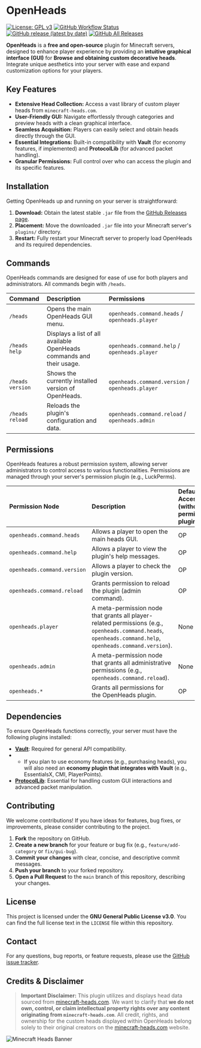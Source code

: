 # OpenHeads

[![License: GPL v3](https://img.shields.io/badge/License-GPLv3-blue.svg)](https://www.gnu.org/licenses/gpl-3.0)
[![GitHub Workflow Status](https://img.shields.io/github/actions/workflow/status/TavstalDev/OpenHeads/ghrelease.yml?branch=main&label=build&style=flat-square)](https://github.com/TavstalDev/OpenHeads/actions)
[![GitHub release (latest by date)](https://img.shields.io/github/v/release/TavstalDev/OpenHeads?style=flat-square)](https://github.com/TavstalDev/OpenHeads/releases/latest)
[![GitHub All Releases](https://img.shields.io/github/downloads/TavstalDev/OpenHeads/total?style=flat-square)](https://github.com/TavstalDev/OpenHeads/releases)

**OpenHeads** is a **free and open-source** plugin for Minecraft servers, 
designed to enhance player experience by providing an **intuitive graphical interface (GUI)** for **Browse and obtaining custom decorative heads**. 
Integrate unique aesthetics into your server with ease and expand customization options for your players.

## Key Features

* **Extensive Head Collection:** Access a vast library of custom player heads from `minecraft-heads.com`.
* **User-Friendly GUI:** Navigate effortlessly through categories and preview heads with a clean graphical interface.
* **Seamless Acquisition:** Players can easily select and obtain heads directly through the GUI.
* **Essential Integrations:** Built-in compatibility with **Vault** (for economy features, if implemented) and **ProtocolLib** (for advanced packet handling).
* **Granular Permissions:** Full control over who can access the plugin and its specific features.

## Installation

Getting OpenHeads up and running on your server is straightforward:

1.  **Download:** Obtain the latest stable `.jar` file from the [GitHub Releases page](https://github.com/TavstalDev/OpenHeads/releases).
2.  **Placement:** Move the downloaded `.jar` file into your Minecraft server's `plugins/` directory.
3.  **Restart:** Fully restart your Minecraft server to properly load OpenHeads and its required dependencies.


## Commands

OpenHeads commands are designed for ease of use for both players and administrators. All commands begin with `/heads`.

| Command          | Description                                     | Permissions                                  |
| :--------------- | :---------------------------------------------- | :------------------------------------------- |
| `/heads`         | Opens the main OpenHeads GUI menu.              | `openheads.command.heads` / `openheads.player` |
| `/heads help`    | Displays a list of all available OpenHeads commands and their usage. | `openheads.command.help` / `openheads.player` |
| `/heads version` | Shows the currently installed version of OpenHeads. | `openheads.command.version` / `openheads.player` |
| `/heads reload`  | Reloads the plugin's configuration and data.    | `openheads.command.reload` / `openheads.admin` |

## Permissions

OpenHeads features a robust permission system, allowing server administrators to control access to various functionalities. Permissions are managed through your server's permission plugin (e.g., LuckPerms).

| Permission Node             | Description                                          | Default Access (without permission plugin) |
| :-------------------------- | :--------------------------------------------------- | :--------------------------------------- |
| `openheads.command.heads`   | Allows a player to open the main heads GUI.          | OP                                       |
| `openheads.command.help`    | Allows a player to view the plugin's help messages.  | OP                                       |
| `openheads.command.version` | Allows a player to check the plugin version.         | OP                                       |
| `openheads.command.reload`  | Grants permission to reload the plugin (admin command). | OP                                       |
| `openheads.player`          | A meta-permission node that grants all player-related permissions (e.g., `openheads.command.heads`, `openheads.command.help`, `openheads.command.version`). | None                                     |
| `openheads.admin`           | A meta-permission node that grants all administrative permissions (e.g., `openheads.command.reload`). | None                                     |
| `openheads.*`               | Grants all permissions for the OpenHeads plugin.     | OP                                       |


## Dependencies

To ensure OpenHeads functions correctly, your server must have the following plugins installed:

* **[Vault](https://www.spigotmc.org/resources/vault.34315/)**: Required for general API compatibility. 
* * If you plan to use economy features (e.g., purchasing heads), you will also need an **economy plugin that integrates with Vault** (e.g., EssentialsX, CMI, PlayerPoints).
* **[ProtocolLib](https://www.spigotmc.org/resources/protocollib.1997/)**: Essential for handling custom GUI interactions and advanced packet manipulation.

## Contributing

We welcome contributions! If you have ideas for features, bug fixes, or improvements, please consider contributing to the project.

1.  **Fork** the repository on GitHub.
2.  **Create a new branch** for your feature or bug fix (e.g., `feature/add-category` or `fix/gui-bug`).
3.  **Commit your changes** with clear, concise, and descriptive commit messages.
4.  **Push your branch** to your forked repository.
5.  **Open a Pull Request** to the `main` branch of this repository, describing your changes.

## License

This project is licensed under the **GNU General Public License v3.0**. You can find the full license text in the `LICENSE` file within this repository.

## Contact

For any questions, bug reports, or feature requests, please use the [GitHub issue tracker](https://github.com/TavstalDev/OpenHeads/issues).

## Credits & Disclaimer

> **Important Disclaimer:**
> This plugin utilizes and displays head data sourced from [minecraft-heads.com](https://minecraft-heads.com). We want to clarify that **we do not own, control, or claim intellectual property rights over any content originating from `minecraft-heads.com`**. All credit, rights, and ownership for the custom heads displayed within OpenHeads belong solely to their original creators on the [minecraft-heads.com](https://minecraft-heads.com) website.

![Minecraft Heads Banner](images/minecraft-heads-banner.png)